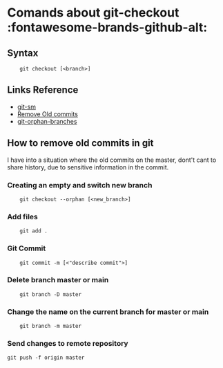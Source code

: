 # Comands about git-checkout :fontawesome-brands-github-alt:


## Syntax

```shell
    git checkout [<branch>] 
```

## Links Reference

* [git-sm](https://git-scm.com/docs/git-checkout)
* [Remove Old commits](https://konia.com.br/removendo-lista-de-commits-no-git/)
* [git-orphan-branches](https://shannoncrabill.com/blog/git-orphan-branches/)

## How to remove old commits in git

I have into a situation where the old commits on the master, dont't cant to share history, due to sensitive information in the commit.

### Creating an empty and switch new branch

```shell
    git checkout --orphan [<new_branch>]
```

### Add files

```shell
    git add .
```

### Git Commit

```shell
    git commit -m [<"describe commit">]
```

### Delete branch master or main

```shell
    git branch -D master
```

### Change the name on the current branch for master or main

```shell
    git branch -m master
```

### Send changes to remote repository

```shell
git push -f origin master
```


